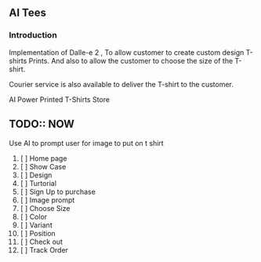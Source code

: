 ## AI Tees

### Introduction

Implementation of Dalle-e 2 , To allow customer to create custom design T-shirts Prints.
And also to allow the customer to choose the size of the T-shirt.

Courier service is also available to deliver the T-shirt to the customer.

[//]: # (### Installation)

[//]: # ()
[//]: # (1. Clone the repository)

[//]: # (2. Install the requirements)

[//]: # (3. Run the app)

[//]: # (4. Open the browser and go to http://localhost:5000)


AI Power Printed T-Shirts Store
## TODO:: NOW
Use AI to prompt user for image to put on t shirt
1. [ ] Home page
2. [ ] Show Case
3. [ ] Design
4. [ ] Turtorial
5. [ ] Sign Up to purchase
6. [ ] Image prompt
7. [ ] Choose Size
8. [ ] Color
9. [ ] Variant
10. [ ] Position
11. [ ] Check out
12. [ ] Track Order
